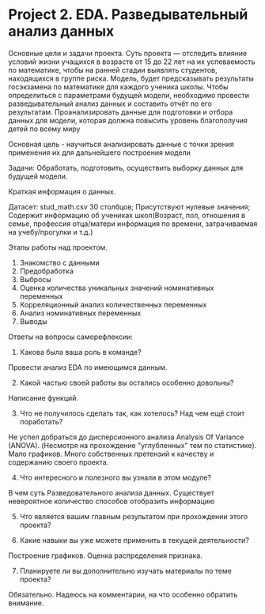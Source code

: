 # Project 2. EDA. Разведывательный анализ данных

Основные цели и задачи проекта.
Суть проекта — отследить влияние условий жизни учащихся 
в возрасте от 15 до 22 лет на их успеваемость по математике, 
чтобы на ранней стадии выявлять студентов, находящихся в группе риска. 
Модель, будет предсказывать результаты госэкзамена по математике 
для каждого ученика школы. 
Чтобы определиться с параметрами будущей модели, необходимо провести 
разведывательный анализ данных и составить отчёт по его результатам.
Проанализировать данные для подготовки и отбора данных для модели, 
которая должна повысить уровень благополучия детей по всему миру

Основная цель - научиться анализировать данные с точки зрения 
применения их для дальнейшего построения модели

Задачи: Обработать, подготовить, 
осуществить выборку данных для будущей модели.

Краткая информация о данных.

Датасет: stud_math.csv
30 столбцов;
Присутствуют нулевые значения;
Содержит информацию об учениках школ(Возраст, пол, отношения в семье, 
профессия отца/матери информация по времени, затрачиваемая на учебу/прогулки
 и т.д.)

Этапы работы над проектом.
1. Знакомство с данными
2. Предобработка
3. Выбросы
4. Оценка количества уникальных значений номинативных переменных
5. Корреляционный анализ количественных переменных
6. Анализ номинативных переменных
7. Выводы

Ответы на вопросы саморефлексии:

1. Какова была ваша роль в команде?

Провести анализ EDA по имеющимся данным.

2. Какой частью своей работы вы остались особенно довольны?

Написание функций.

3. Что не получилось сделать так, как хотелось? 
Над чем ещё стоит поработать?

Не успел добраться до дисперсионного анализа 
Analysis Of Variance (ANOVA). (Несмотря на прохождение 
"углубленных" тем по статистике). Мало графиков.
Много собственных претензий к качеству и содержанию своего проекта.

4. Что интересного и полезного вы узнали в этом модуле?

В чем суть Разведовательного анализа данных.
Существует невероятное количество способов отобразить информацию

5. Что является вашим главным результатом при прохождении этого проекта?

6. Какие навыки вы уже можете применить в текущей деятельности?

Построение графиков. Оценка распределения признака.

7. Планируете ли вы дополнительно изучать материалы по теме проекта?

Обязательно. Надеюсь на комментарии, на что особенно обратить внимание.
